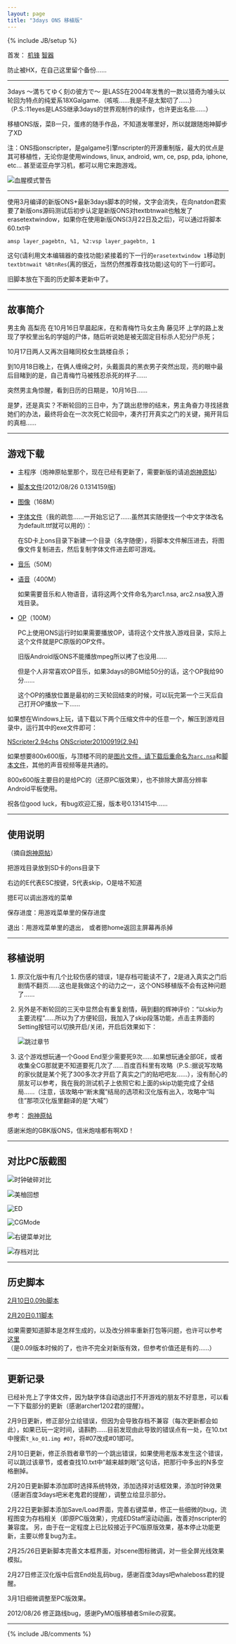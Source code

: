 ```yaml
---
layout: page
title: "3days ONS 移植版"
---
```

{% include JB/setup %}

首发：
[机锋](http://bbs.gfan.com/viewthread.php?tid=637440)
[智器](http://bbs.zhiqifans.com/thread-34893-1-1.html)

防止被HX，在自己这里留个备份……

---

3days 〜満ちてゆく刻の彼方で〜 是LASS在2004年发售的一款以猎奇为噱头以轮回为特点的纯爱系18XGalgame.（咳咳……我是不是太絮叨了……）（P.S.:11eyes是LASS继承3days的世界观制作的续作，也许更出名些……）

移植ONS版，菜B一只，蛋疼的随手作品，不知道发哪里好，所以就跟随炮神脚步了XD

注：ONS指onscripter，是galgame引擎nscripter的开源重制版，最大的优点是其可移植性，无论你是使用windows, linux, android, wm, ce, psp, pda, iphone, etc... 甚至诺亚舟学习机，都可以用它来跑游戏。

![血腥模式警告][血腥模式警告]

---

使用3月编译的新版ONS+最新3days脚本的时候，文字会消失，在向natdon君索要了新版ons源码测试后初步认定是新版ONS对textbtnwait也触发了erasetextwindow，如果你在使用新版ONS(3月22日及之后)，可以通过将脚本60.txt中

    amsp layer_pagebtn, %1, %2:vsp layer_pagebtn, 1

这句(请利用文本编辑器的查找功能)紧接着的下一行的`erasetextwindow 1`移动到`textbtnwait %BtnRes`(离的很近，当然仍然推荐查找功能)这句的下一行即可。

旧脚本放在下面的历史脚本更新中了。

---

## 故事简介

男主角 高梨亮 在10月16日早晨起床，在和青梅竹马女主角 藤见环 上学的路上发现了学校里出名的学姐的尸体，随后听说她是被无固定目标杀人犯分尸杀死；

10月17日两人又再次目睹同校女生跳楼自杀；

到10月18日晚上，在俩人缠绵之时，头戴面具的黑衣男子突然出现，亮的眼中最后目睹到的是，自己青梅竹马被残忍杀死的样子……

突然男主角惊醒，看到日历的日期是，10月16日……

是梦，还是真实？不断轮回的三日中，为了跳出悲惨的结末，男主角奋力寻找拯救她们的办法，最终将会在一次次死亡轮回中，凑齐打开真实之门的关键，揭开背后的真相……

---

## 游戏下载

* 主程序（炮神原帖里那个，现在已经有更新了，需要新版的请追[炮神原帖](http://bbs.gfan.com/android-327827-1-1.html)）

* [脚本文件](http://pan.baidu.com/share/link?shareid=6972&uk=1124565063/)(2012/08/26 0.1314159版)

* [图像](http://pan.baidu.com/netdisk/singlepublic?fid=807912_3823193133)（168M）

* [字体文件](http://pan.baidu.com/netdisk/singlepublic?fid=807561_3474499221)（我的疏忽……一开始忘记了……虽然其实随便找一个中文字体改名为default.ttf就可以用的）：

    在SD卡上ons目录下新建一个目录（名字随便），将脚本文件解压进去，将图像文件复制进去，然后复制字体文件进去即可游戏。

* [音乐](http://pan.baidu.com/netdisk/singlepublic?fid=807912_2358954209)（50M）

* [语音](http://pan.baidu.com/netdisk/singlepublic?fid=807912_2452522568)（400M）

    如果需要音乐和人物语音，请将这两个文件命名为arc1.nsa, arc2.nsa放入游戏目录。

* [OP](http://pan.baidu.com/netdisk/singlepublic?fid=807912_511493750)（100M）

    PC上使用ONS运行时如果需要播放OP，请将这个文件放入游戏目录，实际上这个文件就是PC原版的OP文件。

    旧版Android版ONS不能播放mpeg所以拷了也没用……

    但是个人非常喜欢OP音乐，如果3days的BGM给50分的话，这个OP我给90分……

    这个OP的播放位置是最初的三天轮回结束的时候，可以玩完第一个三天后自己打开OP播放一下……

如果想在Windows上玩，请下载以下两个压缩文件中的任意一个，解压到游戏目录中，运行其中的exe文件即可：

[NScripter2.94chs](http://pan.baidu.com/netdisk/singlepublic?fid=807912_4285520317)
[ONScripter20100919(2.94)](http://pan.baidu.com/netdisk/singlepublic?fid=807912_1848000979)

如果想要800x600版，与顶楼不同的是[图片文件，请下载后重命名为`arc.nsa`](http://pan.baidu.com/netdisk/singlepublic?fid=807912_4266462850)和[脚本文件](http://pan.baidu.com/share/link?shareid=6971&uk=1124565063/)，其他的声音视频等是共通的。

800x600版主要目的是给PC的（还原PC版效果），也不排除大屏高分辨率Android平板使用。

祝各位good luck，有bug欢迎汇报，版本号0.131415中……

---

## 使用说明

（摘自[炮神原帖](http://bbs.gfan.com/android-327827-1-1.html)）

把游戏目录放到SD卡的ons目录下

右边的E代表ESC按键，S代表skip，O是啥不知道

摁E可以调出游戏的菜单

保存进度：用游戏菜单里的保存进度

退出：用游戏菜单里的退出， 或者摁home返回主屏幕再杀掉

---

## 移植说明

1. 原汉化版中有几个比较伤感的错误，1是存档可能读不了，2是进入真实之门后剧情不翻页……这也是我做这个的动力之一，这个ONS移植版不会有这种问题了……

2. 另外是不断轮回的三天中显然会有重复剧情，萌到翻的辉神评价：“以skip为主要流程”……所以为了方便轮回，我加入了skip段落功能，点击主界面的Setting按钮可以切换开启/关闭，开启后效果如下：

    ![跳过章节][跳过章节]

3. 这个游戏想玩通一个Good End至少需要死9次……如果想玩通全部GE，或者收集全CG那就更不知道要死几次了……百度百科里有攻略（P.S.:据说写攻略的家伙就是某个死了300多次才开启了真实之门的贴吧吧友……），没有耐心的朋友可以参考，我在我的测试机子上依照它和上面的skip功能完成了全结局……（注意，该攻略中“断末魔”结局的选项和汉化版有出入，攻略中“叫住”那项汉化版里翻译的是“大喊”）

参考：
[炮神原帖](http://bbs.gfan.com/android-327827-1-1.html)

感谢米炮的GBK版ONS，信米炮啥都有啊XD！

---

## 对比PC版截图

![时钟破碎对比](http://ldouhg.bay.livefilestore.com/y1pVOEtJrcnb1bLYQml5_NhbVovx7CdbBTsaK0xMb1m11yMBjp5BLAMCdHwL5XxPRoCNPgt5vtaCkoHqqDzPk1RyC6uqcmKbbhj/Screenshot-compare2.jpg?psid=1)

![美柚回想](http://public.bay.livefilestore.com/y1pyrd6Y4aY6lS-otR2aRga6EAYbeab894M2g_JgGgYj2uWnqttD4pHR792GXzbjEh2H17WukFkpf9UK-Ir1Zvb5Q/screenshot4.jpg?psid=1)

![ED](http://public.bay.livefilestore.com/y1pFVtmYvwn2jkxSLIErfvR9E2f5BrI1jz3whuTAPZvzgIMpZ0CPy_t1bOiy1u5MjeK2sV0OsQ1Prz-62iQWsRaFQ/screenshot11.png?psid=1)

![CGMode](http://public.bay.livefilestore.com/y1pPd0FlfPWIVsStBxf32ePAoM_txp0T_Q40q33uEMffhkfP3YQfshq58cwkElNYgicn9xuNlh3yPlXzthPI3OMEw/screenshot19.jpg?psid=1)

![右键菜单对比](http://public.bay.livefilestore.com/y1pUAa-KAUJJ6Wi4-jLVy2dZloe3dGWFExTWu9kJPPsYQRTFxxgFmEQ2Qzg2Ato4dFeQulAa_7zYLMVDSxLWZs_Fg/Screenshot.jpg?psid=1)

![存档对比](http://public.bay.livefilestore.com/y1puAXfdzJrMNFDeHoqGyb_lX6ON7Hi6LUMiNWlJqvFB91SUyPIYm9MKYnPNYIMCHHJ4Kux-0X0kY9xSVr_gzg1_g/Screenshot-3.jpg?psid=1)

---

## 历史脚本

[2月10日0.09b脚本](http://pan.baidu.com/netdisk/singlepublic?fid=807912_2788888868)

[2月20日0.11脚本](http://pan.baidu.com/netdisk/singlepublic?fid=807912_3901102827)

如果需要知道脚本是怎样生成的，以及改分辨率重新打包等问题，也许可以参考
[这里](http://pan.baidu.com/netdisk/singlepublic?fid=807912_1517196851)
（是0.09版本时候的了，也许不完全对新版有效，但参考价值还是有的……）

---

## 更新记录

已经补充上了字体文件，因为缺字体自动退出打不开游戏的朋友不好意思，可以看一下下载部分的更新（感谢archer1202君的提醒）。

2月9日更新，修正部分立绘错误，但因为会导致存档不兼容（每次更新都会如此），如果已玩一定时间，请斟酌……目前发现由此导致的错误点有一处，在10.txt中搜索`t_ko_01.img #07`，将#07改成#01即可。

2月10日更新，修正杀戮者章节的一个跳出错误，如果使用老版本发生这个错误，可以跳过该章节，或者查找10.txt中“越来越刺眼”这句话，把那行中多出的N多空格删掉。

2月20日更新脚本添加即时选择系统特效，添加选择对话框效果，添加时钟效果（感谢百度3days吧米老鬼君的提醒），调整立绘显示部分。

2月22日更新脚本添加Save/Load界面，完善右键菜单，修正一些细微的bug，流程图变为存档相关（即原PC版效果），完成EDStaff滚动动画，改善对nscripter的兼容度。
另，由于在一定程度上已比较接近于PC版原版效果，基本停止功能更新，主要以修复bug为主。

2月25/26日更新脚本完善文本框界面，对scene图标微调，对一些全屏光线效果模拟。

2月27日修正汉化版中后宫End处乱码bug，感谢百度3days吧whaleboss君的提醒。

3月1日细微调整至PC版效果。

2012/08/26 修正路线bug，感谢PyMO版移植者Smileの寂寞。

---

{% include JB/comments %}



[血腥模式警告]: http://public.bay.livefilestore.com/y1pB-U87Rxp156uOm8ncxnkwLbKHgNMJlSM6fNlq3kv9r8UK-kjX0-MrY1JPwV8jKU_1238_IWGJEdyvI7fQ9b9Dw/screenshot2.jpg?psid=1
[跳过章节]: http://public.bay.livefilestore.com/y1prCFhnQzy7zyrgcKo0DApgTh_FNDMqDxjrGbHS-H9l-tmfmO6tq5AGyXi5jwM5sKFupwDT9Q14rxvugk1_QxK8g/screenshot17.jpg?psid=1
